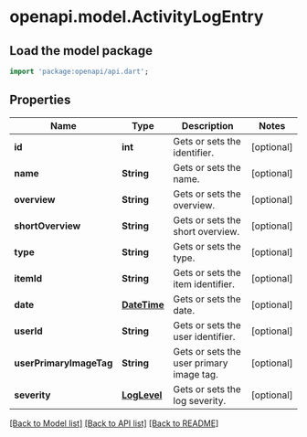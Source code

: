 # openapi.model.ActivityLogEntry

## Load the model package
```dart
import 'package:openapi/api.dart';
```

## Properties
Name | Type | Description | Notes
------------ | ------------- | ------------- | -------------
**id** | **int** | Gets or sets the identifier. | [optional] 
**name** | **String** | Gets or sets the name. | [optional] 
**overview** | **String** | Gets or sets the overview. | [optional] 
**shortOverview** | **String** | Gets or sets the short overview. | [optional] 
**type** | **String** | Gets or sets the type. | [optional] 
**itemId** | **String** | Gets or sets the item identifier. | [optional] 
**date** | [**DateTime**](DateTime.md) | Gets or sets the date. | [optional] 
**userId** | **String** | Gets or sets the user identifier. | [optional] 
**userPrimaryImageTag** | **String** | Gets or sets the user primary image tag. | [optional] 
**severity** | [**LogLevel**](LogLevel.md) | Gets or sets the log severity. | [optional] 

[[Back to Model list]](../README.md#documentation-for-models) [[Back to API list]](../README.md#documentation-for-api-endpoints) [[Back to README]](../README.md)


